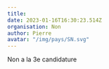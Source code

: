 ```yaml
---
title: 
date: 2023-01-16T16:30:23.514Z
organisation: Non
author: Pierre 
avatar: "/img/pays/SN.svg"
---
```


Non a la 3e candidature 
